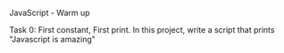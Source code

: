 JavaScript - Warm up

Task 0: First constant, First print. In this project, write a script that prints "Javascript is amazing"

